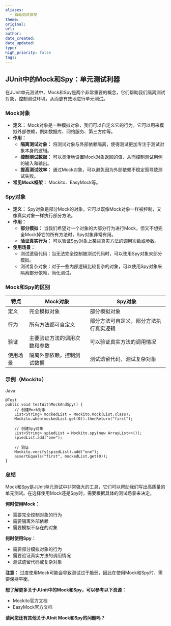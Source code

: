 ```yaml
---
aliases:
  - 自动测试框架
theme: 
original: 
url: 
author: 
date_created: 
date_updated: 
type: 
high_priority: false
tags:
---
```



## JUnit中的Mock和Spy：单元测试利器

在JUnit单元测试中，Mock和Spy是两个非常重要的概念，它们帮助我们隔离测试对象，控制测试环境，从而更有效地进行单元测试。

### Mock对象

- **定义：** Mock对象是一种模拟对象，我们可以自定义它的行为。它可以用来模拟外部依赖，例如数据库、网络服务、第三方库等。
- **作用：**
    - **隔离测试对象：** 将测试对象与外部依赖隔离，使得测试更加专注于测试对象本身的逻辑。
    - **控制测试数据：** 可以灵活地设置Mock对象返回的值，从而控制测试用例的输入和输出。
    - **提高测试效率：** 通过Mock对象，可以避免因为外部依赖不稳定而导致测试失败。
- **常见Mock框架：** Mockito、EasyMock等。

### Spy对象

- **定义：** Spy对象是部分Mock的对象，它可以既像Mock对象一样被控制，又像真实对象一样执行部分方法。
- **作用：**
    - **部分模拟：** 当我们希望对一个对象的大部分行为进行Mock，但又不想完全Mock掉它的所有方法时，Spy对象非常有用。
    - **验证真实行为：** 可以验证Spy对象上某些真实方法的调用次数或参数。
- **使用场景：**
    - 测试遗留代码：当无法完全控制被测试代码时，可以使用Spy对象来部分模拟。
    - 测试复杂对象：对于一些内部逻辑比较复杂的对象，可以使用Spy对象来隔离部分依赖，简化测试。

### Mock和Spy的区别

|特点|Mock对象|Spy对象|
|---|---|---|
|定义|完全模拟对象|部分模拟对象|
|行为|所有方法都可自定义|部分方法可自定义，部分方法执行真实逻辑|
|验证|主要验证方法的调用次数和参数|可以验证真实方法的调用情况|
|使用场景|隔离外部依赖，控制测试数据|测试遗留代码，测试复杂对象|

### 示例（Mockito）

Java

```
@Test
public void testWithMockAndSpy() {
    // 创建Mock对象
    List<String> mockedList = Mockito.mock(List.class);
    Mockito.when(mockedList.get(0)).thenReturn("first");

    // 创建Spy对象
    List<String> spiedList = Mockito.spy(new ArrayList<>());
    spiedList.add("one");

    // 验证
    Mockito.verify(spiedList).add("one");
    assertEquals("first", mockedList.get(0));
}
```

### 总结

Mock和Spy是JUnit单元测试中非常强大的工具，它们可以帮助我们写出高质量的单元测试。在选择使用Mock还是Spy时，需要根据具体的测试场景来决定。

**何时使用Mock：**

- 需要完全控制对象的行为
- 需要隔离外部依赖
- 需要模拟不存在的对象

**何时使用Spy：**

- 需要部分模拟对象的行为
- 需要验证真实方法的调用情况
- 测试遗留代码或复杂对象

**注意：** 过度使用Mock可能会导致测试过于脆弱，因此在使用Mock和Spy时，需要保持平衡。

**想了解更多关于JUnit中的Mock和Spy，可以参考以下资源：**

- Mockito官方文档
- EasyMock官方文档

**请问您还有其他关于JUnit Mock和Spy的问题吗？**